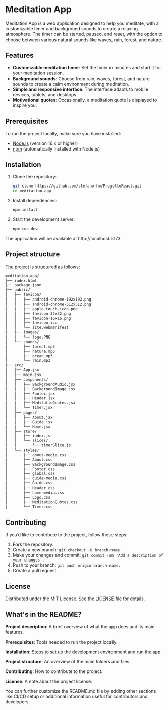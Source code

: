 # Meditation App

Meditation App is a web application designed to help you meditate, with a customizable timer and background sounds to create a relaxing atmosphere. The timer can be started, paused, and reset, with the option to choose between various natural sounds like waves, rain, forest, and nature.

## Features

- **Customizable meditation timer**: Set the timer in minutes and start it for your meditation session.
- **Background sounds**: Choose from rain, waves, forest, and nature sounds to create a calm environment during meditation.
- **Simple and responsive interface**: The interface adapts to mobile devices, tablets, and desktops.
- **Motivational quotes**: Occasionally, a meditation quote is displayed to inspire you.

## Prerequisites

To run the project locally, make sure you have installed:

- [Node.js](https://nodejs.org/) (version 16.x or higher)
- [npm](https://www.npmjs.com/) (automatically installed with Node.js)

## Installation

1. Clone the repository:

   ```bash
   git clone https://github.com/stefano-hm/ProgettoReact.git
   cd meditation-app

2. Install dependencies:

   ```bash
   npm install

3. Start the development server:

   ```bash
   npm run dev

The application will be available at http://localhost:5173.

## Project structure

The project is structured as follows:

   ```bash
   meditation-app/
├── index.html
├── package.json
├── public/
│   ├── favicon/
│   │   ├── android-chrome-192x192.png
│   │   ├── android-chrome-512x512.png
│   │   ├── apple-touch-icon.png
│   │   ├── favicon-32x32.png
│   │   ├── favicon-16x16.png
│   │   ├── favicon.ico
│   │   └── site.webmanifest
│   ├── images/
│   │   └── logo.PNG
│   └── sounds/
│       ├── forest.mp3
│       ├── nature.mp3
│       ├── ocean.mp3
│       └── rain.mp3
├── src/
│   ├── App.jsx
│   ├── main.jsx
│   ├── components/
│   │   ├── BackgroundAudio.jsx
│   │   ├── BackgroundImage.jsx
│   │   ├── Footer.jsx
│   │   ├── Header.jsx
│   │   ├── MeditatioQuotes.jsx
│   │   └── Timer.jsx
│   ├── pages/
│   │   ├── About.jsx
│   │   ├── Guide.jsx
│   │   └── Home.jsx
│   ├── store/
│   │   ├── index.js
│   │   └── slices/
│   │       └── timerSlice.js
│   └── styles/
│       ├── about-media.css
│       ├── About.css
│       ├── BackgroundImage.css
│       ├── Footer.css
│       ├── global.css
│       ├── guide-media.css
│       ├── Guide.css
│       ├── Header.css
│       ├── home-media.css
│       ├── Logo.css
│       ├── MeditationQuotes.css
│       └── Timer.css

   ``` 

## Contributing

If you’d like to contribute to the project, follow these steps:

1. Fork the repository.
2. Create a new branch: ```git checkout -b branch-name.```
3. Make your changes and commit: ```git commit -am 'Add a description of your changes'.```
4. Push to your branch: ```git push origin branch-name.```
5. Create a pull request.

## License

Distributed under the MIT License. See the LICENSE file for details.

## What's in the README?

**Project description**: A brief overview of what the app does and its main features.

**Prerequisites**: Tools needed to run the project locally.

**Installation**: Steps to set up the development environment and run the app.

**Project structure**: An overview of the main folders and files.

**Contributing**: How to contribute to the project.

**License**: A note about the project license.

You can further customize the README.md file by adding other sections like CI/CD setup or additional information useful for contributors and developers.

